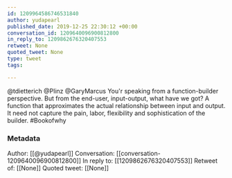 ```yaml
---
id: 1209964586746531840
author: yudapearl
published_date: 2019-12-25 22:30:12 +00:00
conversation_id: 1209640096900812800
in_reply_to: 1209862676320407553
retweet: None
quoted_tweet: None
type: tweet
tags:

---
```


@tdietterich @Plinz @GaryMarcus You'r speaking from a function-builder perspective. But from the end-user, input-output, what have we got? A function that approximates the actual relationship between input and output. It need not capture the pain, labor, flexibility and sophistication of the builder. #Bookofwhy

### Metadata

Author: [[@yudapearl]]
Conversation: [[conversation-1209640096900812800]]
In reply to: [[1209862676320407553]]
Retweet of: [[None]]
Quoted tweet: [[None]]
